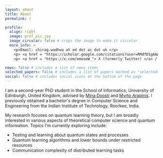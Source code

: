 ```yaml
---
layout: about
title: About
permalink: /

profile:
  align: right
  image: prof_pic.jpg
  image_circular: false # crops the image to make it circular
  more_info: >
    <p>Email: chirag.wadhwa at ed dot ac dot uk </p>
    <p> <a href = "https://scholar.google.com/citations?user=RMdfD1gAAAAJ"> Google Scholar </a> </p>
    <p> <a href = "https://x.com/emoseW_"> X (formerly Twitter) </a> / <a href = "https://bsky.app/profile/emose.bsky.social"> Bluesky </a> </p>

news: false # includes a list of news items
selected_papers: false # includes a list of papers marked as "selected={true}"
social: false # includes social icons at the bottom of the page
---
```


I am a second-year PhD student in the School of Informatics, University of Edinburgh, United Kingdom, advised by [Mina Doosti](https://minadoosti.github.io/) and [Myrto Arapinis](https://homepages.inf.ed.ac.uk/marapini/). I previously obtained a bachelor's degree in Computer Science and Engineering from the Indian Institute of Technology, Roorkee, India.

My research focuses on quantum learning theory, but I am broadly interested in various aspects of theoretical computer science and quantum information. Topics I'm currently exploring include:
- Testing and learning about quantum states and processes
- Quantum learning algorithms and lower bounds under restricted resources 
- Communication complexity of distributed learning tasks